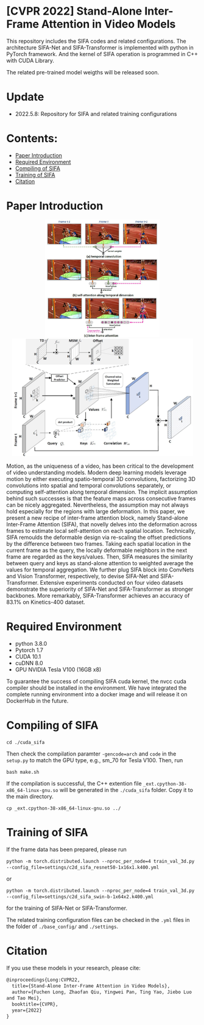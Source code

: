 # [CVPR 2022] Stand-Alone Inter-Frame Attention in Video Models

This repository includes the SIFA codes and related configurations. The architecture SIFA-Net and SIFA-Transformer is implemented with python in PyTorch framework. And the kernel of SIFA operation is programmed in C++ with CUDA Library.

The related pre-trained model weigths will be released soon.

# Update 
* 2022.5.8: Repository for SIFA and related training configurations

# Contents:

* [Paper Introduction](#paper-introduction)
* [Required Environment](#required-environment)
* [Compiling of SIFA](#compiling-of-sifa)
* [Training of SIFA](#training-of-sifa)
* [Citation](#citation)

# Paper Introduction
<div align=center>
<img src="./pic/abstract.JPG" width="300" alt="image"/>
<img src="./pic/framework.JPG" width="475" alt="image"/>
</div>

Motion, as the uniqueness of a video, has been critical to the development of video understanding models. Modern deep learning models leverage motion by either executing spatio-temporal 3D convolutions, factorizing 3D convolutions into spatial and temporal convolutions separately, or computing self-attention along temporal dimension. The implicit assumption behind such successes is that the feature maps across consecutive frames can be nicely aggregated. Nevertheless, the assumption may not always hold especially for the regions with large deformation. In this paper, we present a new recipe of inter-frame attention block, namely Stand-alone Inter-Frame Attention (SIFA), that novelly delves into the deformation across frames to estimate local self-attention on each spatial location. Technically, SIFA remoulds the deformable design via re-scaling the offset predictions by the difference between two frames. Taking each spatial location in the current frame as the query, the locally deformable neighbors in the next frame are regarded as the keys/values. Then, SIFA measures the similarity between query and keys as stand-alone attention to weighted average the values for temporal aggregation. We further plug SIFA block into ConvNets and Vision Transformer, respectively, to devise SIFA-Net and SIFA-Transformer. Extensive experiments conducted on four video datasets demonstrate the superiority of SIFA-Net and SIFA-Transformer as stronger backbones. More remarkably, SIFA-Transformer achieves an accuracy of 83.1% on Kinetics-400 dataset.

# Required Environment

- python 3.8.0
- Pytorch 1.7
- CUDA 10.1
- cuDNN 8.0
- GPU NVIDIA Tesla V100 (16GB x8)

To guarantee the success of compiling SIFA cuda kernel, the nvcc cuda compiler should be installed in the environment. We have integrated the complete running environment into a docker image and will release it on DockerHub in the future.

# Compiling of SIFA

```
cd ./cuda_sifa
```
Then check the compilation paramter `-gencode=arch` and `code` in the `setup.py` to match the GPU type, e.g., sm_70 for Tesla V100. Then, run
```
bash make.sh
```
If the compilation is successful, the C++ extention file `_ext.cpython-38-x86_64-linux-gnu.so` will be generated in the `./cuda_sifa` folder. Copy it to the main directory.
```
cp _ext.cpython-38-x86_64-linux-gnu.so ../
```

# Training of SIFA

If the frame data has been prepared, please run 
```
python -m torch.distributed.launch --nproc_per_node=4 train_val_3d.py --config_file=settings/c2d_sifa_resnet50-1x16x1.k400.yml
```
or 
```
python -m torch.distributed.launch --nproc_per_node=4 train_val_3d.py --config_file=settings/c2d_sifa_swin-b-1x64x2.k400.yml
```
for the training of SIFA-Net or SIFA-Transformer.

The related training configuration files can be checked in the `.yml` files in the folder of `./base_config/` and `./settings`.


# Citation

If you use these models in your research, please cite:

    @inproceedings{Long:CVPR22,
      title={Stand-Alone Inter-Frame Attention in Video Models},
      author={Fuchen Long, Zhaofan Qiu, Yingwei Pan, Ting Yao, Jiebo Luo and Tao Mei},
      booktitle={CVPR},
      year={2022}
    }